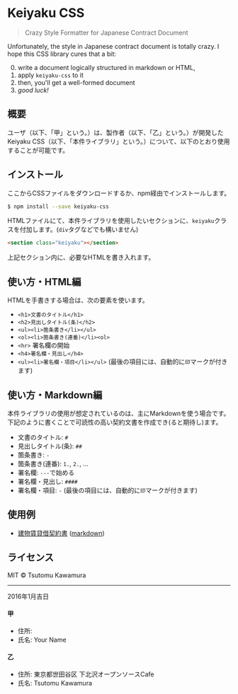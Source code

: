 # Keiyaku CSS

> Crazy Style Formatter for Japanese Contract Document

Unfortunately, the style in Japanese contract document is totally crazy. I hope this CSS library cures that a bit:

0. write a document logically structured in markdown or HTML,
0. apply `keiyaku-css` to it
0. then, you'll get a well-formed document
0. *good luck!*

## 概要

ユーザ（以下、「甲」という。）は、製作者（以下、「乙」という。）が開発したKeiyaku CSS（以下、「本件ライブラリ」という。）について、以下のとおり使用することが可能です。

## インストール

ここからCSSファイルをダウンロードするか、npm経由でインストールします。

```bash
$ npm install --save keiyaku-css
```

HTMLファイルにて、本件ライブラリを使用したいセクションに、`keiyaku`クラスを付加します。(`div`タグなどでも構いません)

```html
<section class="keiyaku"></section>
```

上記セクション内に、必要なHTMLを書き入れます。

## 使い方・HTML編

HTMLを手書きする場合は、次の要素を使います。

- `<h1>文書のタイトル</h1>`
- `<h2>見出しタイトル(条)</h2>`
- `<ul><li>箇条書き</li></ul>`
- `<ol><li>箇条書き(連番)</li><ol>`
- `<hr>` 署名欄の開始
- `<h4>署名欄・見出し</h4>`
- `<ul><li>署名欄・項目</li></ul>` (最後の項目には、自動的に`印`マークが付きます)

## 使い方・Markdown編

本件ライブラリの使用が想定されているのは、主にMarkdownを使う場合です。下記のように書くことで可読性の高い契約文書を作成でき(ると期待し)ます。

- 文書のタイトル: `#`
- 見出しタイトル(条): `##`
- 箇条書き: `-`
- 箇条書き(連番): `1.`, `2.`, ...
- 署名欄: `---`で始める
- 署名欄・見出し: `####`
- 署名欄・項目: `-` (最後の項目には、自動的に`印`マークが付きます)

## 使用例

- [建物賃貸借契約書](https://cognitom.github.io/keiyaku-css/example/contract) ([markdown](https://github.com/cognitom/keiyaku-css/blob/master/example/contract.md))

## ライセンス

MIT © Tsutomu Kawamura

---
2016年1月吉日

#### 甲
- 住所:
- 氏名: Your Name

#### 乙
- 住所: 東京都世田谷区 下北沢オープンソースCafe
- 氏名: Tsutomu Kawamura
